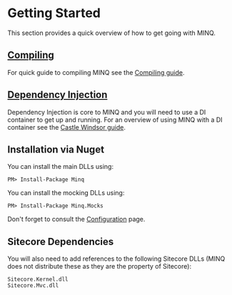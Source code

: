 # Getting Started #

This section provides a quick overview of how to get going with MINQ.

## [Compiling](Compiling.md) ##

For quick guide to compiling MINQ see the [Compiling guide](Compiling.md).

## [Dependency Injection](DI.md) ##

Dependency Injection is core to MINQ and you will need to use a DI container to get up and running. For an overview of using MINQ with a DI container see the [Castle Windsor guide](DIWindsor.md).

## Installation via Nuget ##

You can install the main DLLs using:

```
PM> Install-Package Minq
```

You can install the mocking DLLs using:

```
PM> Install-Package Minq.Mocks
```

Don't forget to consult the [Configuration](MVCSetup.md) page.

## Sitecore Dependencies ##

You will also need to add references to the following Sitecore DLLs (MINQ does not distribute these as they are the property of Sitecore):

```
Sitecore.Kernel.dll
Sitecore.Mvc.dll
```